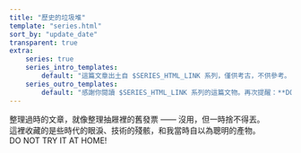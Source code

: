 ```yaml
---
title: "歷史的垃圾堆"
template: "series.html"
sort_by: "update_date"
transparent: true
extra: 
    series: true
    series_intro_templates:
        default: "這篇文章出土自 $SERIES_HTML_LINK 系列，僅供考古，不供參考。"
    series_outro_templates:
        default: "感謝你閱讀 $SERIES_HTML_LINK 系列的這篇文物。再次提醒：**DO NOT TRY IT AT HOME!**"
---
```


整理過時的文章，就像整理抽屜裡的舊發票 —— 沒用，但一時捨不得丟。<br />
這裡收藏的是些時代的眼淚、技術的殘骸，和我當時自以為聰明的產物。<br />
DO NOT TRY IT AT HOME!
